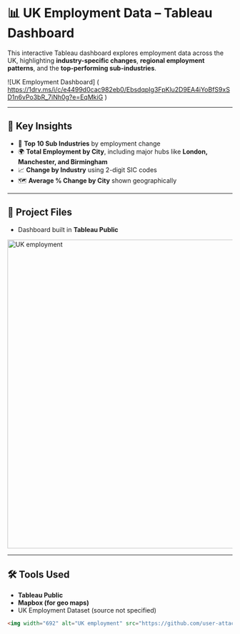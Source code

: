 # 📊 UK Employment Data – Tableau Dashboard

This interactive Tableau dashboard explores employment data across the UK, highlighting **industry-specific changes**, **regional employment patterns**, and the **top-performing sub-industries**.

![UK Employment Dashboard] ( https://1drv.ms/i/c/e4499d0cac982eb0/EbsdqpIg3FpKlu2D9EA4iYoBfS9xSD1n6vPo3bR_7iNh0g?e=EqMkiG ) 

---

## 🧠 Key Insights

- 🔼 **Top 10 Sub Industries** by employment change
- 🌍 **Total Employment by City**, including major hubs like **London, Manchester, and Birmingham**
- 📈 **Change by Industry** using 2-digit SIC codes
- 🗺️ **Average % Change by City** shown geographically

---

## 📁 Project Files

- Dashboard built in **Tableau Public**
<img width="692" alt="UK employment" src="https://github.com/user-attachments/assets/394a5844-e7ba-417c-b503-03ce0f37ceb4" />


---

## 🛠 Tools Used

- **Tableau Public**
- **Mapbox (for geo maps)**
- UK Employment Dataset (source not specified)



```markdown
<img width="692" alt="UK employment" src="https://github.com/user-attachments/assets/394a5844-e7ba-417c-b503-03ce0f37ceb4" />
